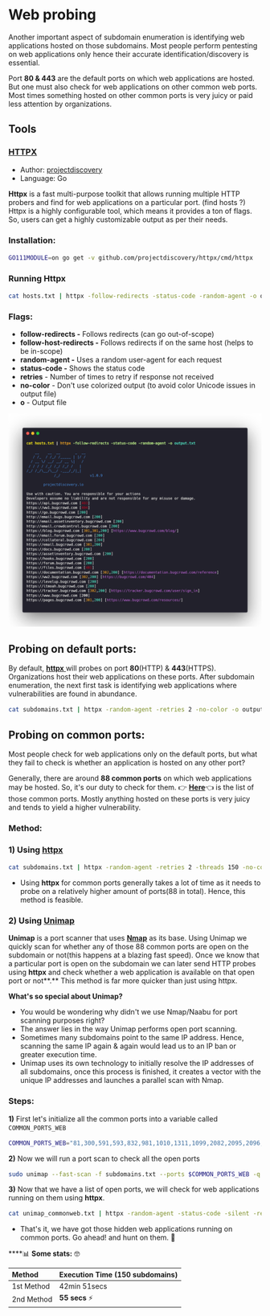 # Web probing

Another important aspect of subdomain enumeration is identifying web applications hosted on those subdomains. Most people perform pentesting on web applications only hence their accurate identification/discovery is essential. 

Port **80 & 443** are the default ports on which web applications are hosted. But one must also check for web applications on other common web ports. Most times something hosted on other common ports is very juicy or paid less attention by organizations.

## Tools

### [HTTPX](https://github.com/projectdiscovery/httpx)

* Author: [projectdiscovery](https://github.com/projectdiscovery)
* Language: Go

**Httpx** is a fast multi-purpose toolkit that allows running multiple HTTP probers and find for web applications on a particular port. \(find hosts ?\)  
Httpx is a highly configurable tool, which means it provides a ton of flags. So, users can get a highly customizable output as per their needs.

### Installation:

```bash
GO111MODULE=on go get -v github.com/projectdiscovery/httpx/cmd/httpx
```
### Running Httpx
```bash
cat hosts.txt | httpx -follow-redirects -status-code -random-agent -o output.txt
```

### Flags:

* **follow-redirects -** Follows redirects \(can go out-of-scope\)
* **follow-host-redirects -** Follows redirects if on the same host \(helps to be in-scope\)
* **random-agent -** Uses a random user-agent for each request
* **status-code -** Shows the status code
* **retries** - Number of times to retry if response not received
* **no-color** - Don't use colorized output \(to avoid color Unicode issues in output file\)
* **o** - Output file

![](.gitbook/assets/httpx.png)

## Probing on default ports:

By default, [**httpx** ](https://github.com/projectdiscovery/httpx)will probes on port **80**\(HTTP\) & **443**\(HTTPS\). Organizations host their web applications on these ports. After subdomain enumeration, the next first task is identifying web applications where vulnerabilities are found in abundance.

```bash
cat subdomains.txt | httpx -random-agent -retries 2 -no-color -o output.txt
```

## Probing on common ports:

Most people check for web applications only on the default ports, but what they fail to check is whether an application is hosted on any other port?

Generally, there are around **88 common ports** on which web applications may be hosted. So, it's our duty to check for them. 👉 [**Here**](https://gist.github.com/sidxparab/459fa5e733b5fd3dd6c3aac05008c21c)👈 is the list of those common ports. Mostly anything hosted on these ports is very juicy and tends to yield a higher vulnerability. 

### Method:

### 1\) Using [httpx](https://github.com/projectdiscovery/httpx)

```bash
cat subdomains.txt | httpx -random-agent -retries 2 -threads 150 -no-color -ports 81,300,591,593,832,981,1010,1311,1099,2082,2095,2096,2480,3000,3128,3333,4243,4567,4711,4712,4993,5000,5104,5108,5280,5281,5601,5800,6543,7000,7001,7396,7474,8000,8001,8008,8014,8042,8060,8069,8080,8081,8083,8088,8090,8091,8095,8118,8123,8172,8181,8222,8243,8280,8281,8333,8337,8443,8500,8834,8880,8888,8983,9000,9001,9043,9060,9080,9090,9091,9200,9443,9502,9800,9981,10000,10250,11371,12443,15672,16080,17778,18091,18092,20720,32000,55440,55672 -o output.txt         
```

* Using **httpx** for common ports generally takes a lot of time as it needs to probe on a relatively higher amount of ports\(88 in total\). Hence, this method is feasible. 

### 2\) Using [Unimap](https://github.com/Edu4rdSHL/unimap)

**Unimap** is a port scanner that uses [**Nmap**](https://github.com/nmap/nmap) as its base. Using Unimap we quickly scan for whether any of those 88 common ports are open on the subdomain or not\(this happens at a blazing fast speed\). Once we know that a particular port is open on the subdomain we can later send HTTP probes using **httpx** and check whether a web application is available on that open port or not**.** This method is far more quicker than just using httpx.

**What's so special about Unimap?**

* You would be wondering why didn't we use Nmap/Naabu for port scanning purposes right?
* The answer lies in the way Unimap performs open port scanning.
* Sometimes many subdomains point to the same IP address. Hence, scanning the same IP again & again would lead us to an IP ban or greater execution time.
* Unimap uses its own technology to initially resolve the IP addresses of all subdomains, once this process is finished, it creates a vector with the unique IP addresses and launches a parallel scan with Nmap.

### Steps:

**1\)** First let's initialize all the common ports into a variable called `COMMON_PORTS_WEB`

```bash
COMMON_PORTS_WEB="81,300,591,593,832,981,1010,1311,1099,2082,2095,2096,2480,3000,3128,3333,4243,4567,4711,4712,4993,5000,5104,5108,5280,5281,5601,5800,6543,7000,7001,7396,7474,8000,8001,8008,8014,8042,8060,8069,8080,8081,8083,8088,8090,8091,8095,8118,8123,8172,8181,8222,8243,8280,8281,8333,8337,8443,8500,8834,8880,8888,8983,9000,9001,9043,9060,9080,9090,9091,9200,9443,9502,9800,9981,10000,10250,11371,12443,15672,16080,17778,18091,18092,20720,32000,55440,55672"
```

**2\)** Now we will run a port scan to check all the open ports 

```bash
sudo unimap --fast-scan -f subdomains.txt --ports $COMMON_PORTS_WEB -q -k --url-output > unimap_commonweb.txt
```

**3\)** Now that we have a list of open ports, we will check for web applications running on them using **httpx**.

```bash
cat unimap_commonweb.txt | httpx -random-agent -status-code -silent -retries 2 -no-color | cut -d ' ' -f1 | tee probed_common_ports.txt
```

* That's it, we have got those hidden web applications running on common ports. Go ahead! and hunt on them. 🐞 

 ****📊 **Some stats:** 🤓 

| **Method** | **Execution Time \(150 subdomains\)** |
| :--- | :--- |
| 1st Method | 42min 51secs |
| 2nd Method | **55 secs** ⚡  |



  






  




